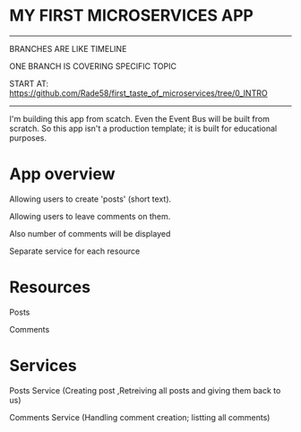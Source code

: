 # MY FIRST MICROSERVICES APP

***

BRANCHES ARE LIKE TIMELINE

ONE BRANCH IS COVERING SPECIFIC TOPIC

START AT: <https://github.com/Rade58/first_taste_of_microservices/tree/0_INTRO>

***

I'm building this app from scatch. Even the Event Bus will be built from scratch. So this app isn't a production template; it is built for educational purposes.

# App overview

Allowing users to create 'posts' (short text).

Allowing users to leave comments on them.

Also number of comments will be displayed

Separate service for each resource

# Resources

Posts

Comments

# Services

Posts Service (Creating post ,Retreiving all posts and giving them back to us)

Comments Service (Handling comment creation; listting all comments)